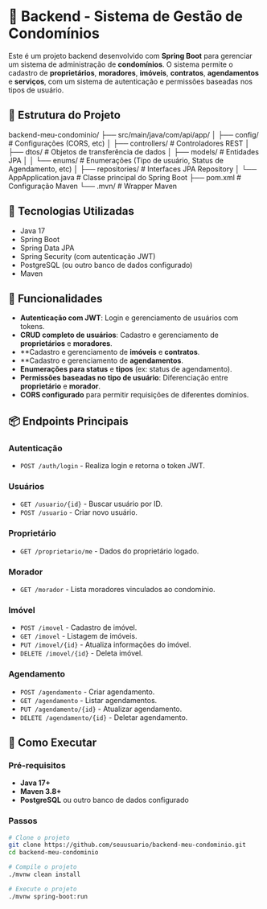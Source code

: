 # 🏡 Backend - Sistema de Gestão de Condomínios

Este é um projeto backend desenvolvido com **Spring Boot** para gerenciar um sistema de administração de **condomínios**. O sistema permite o cadastro de **proprietários**, **moradores**, **imóveis**, **contratos**, **agendamentos** e **serviços**, com um sistema de autenticação e permissões baseadas nos tipos de usuário.

## 📁 Estrutura do Projeto

backend-meu-condominio/
├── src/main/java/com/api/app/
│ ├── config/                  # Configurações (CORS, etc)
│ ├── controllers/             # Controladores REST
│ ├── dtos/                    # Objetos de transferência de dados
│ ├── models/                  # Entidades JPA
│ │ └── enums/                 # Enumerações (Tipo de usuário, Status de Agendamento, etc)
│ ├── repositories/            # Interfaces JPA Repository
│ └── AppApplication.java     # Classe principal do Spring Boot
├── pom.xml                    # Configuração Maven
└── .mvn/                      # Wrapper Maven

## 🚀 Tecnologias Utilizadas

- Java 17
- Spring Boot
- Spring Data JPA
- Spring Security (com autenticação JWT)
- PostgreSQL (ou outro banco de dados configurado)
- Maven

## 🔐 Funcionalidades

- **Autenticação com JWT**: Login e gerenciamento de usuários com tokens.
- **CRUD completo de usuários**: Cadastro e gerenciamento de **proprietários** e **moradores**.
- **Cadastro e gerenciamento de **imóveis** e **contratos**.
- **Cadastro e gerenciamento de **agendamentos**.
- **Enumerações para status** e **tipos** (ex: status de agendamento).
- **Permissões baseadas no tipo de usuário**: Diferenciação entre **proprietário** e **morador**.
- **CORS configurado** para permitir requisições de diferentes domínios.

## 📦 Endpoints Principais

### Autenticação
- `POST /auth/login` - Realiza login e retorna o token JWT.

### Usuários
- `GET /usuario/{id}` - Buscar usuário por ID.
- `POST /usuario` - Criar novo usuário.

### Proprietário
- `GET /proprietario/me` - Dados do proprietário logado.

### Morador
- `GET /morador` - Lista moradores vinculados ao condomínio.

### Imóvel
- `POST /imovel` - Cadastro de imóvel.
- `GET /imovel` - Listagem de imóveis.
- `PUT /imovel/{id}` - Atualiza informações do imóvel.
- `DELETE /imovel/{id}` - Deleta imóvel.

### Agendamento
- `POST /agendamento` - Criar agendamento.
- `GET /agendamento` - Listar agendamentos.
- `PUT /agendamento/{id}` - Atualizar agendamento.
- `DELETE /agendamento/{id}` - Deletar agendamento.

## 📌 Como Executar

### Pré-requisitos
- **Java 17+**
- **Maven 3.8+**
- **PostgreSQL** ou outro banco de dados configurado

### Passos

```bash
# Clone o projeto
git clone https://github.com/seuusuario/backend-meu-condominio.git
cd backend-meu-condominio

# Compile o projeto
./mvnw clean install

# Execute o projeto
./mvnw spring-boot:run
